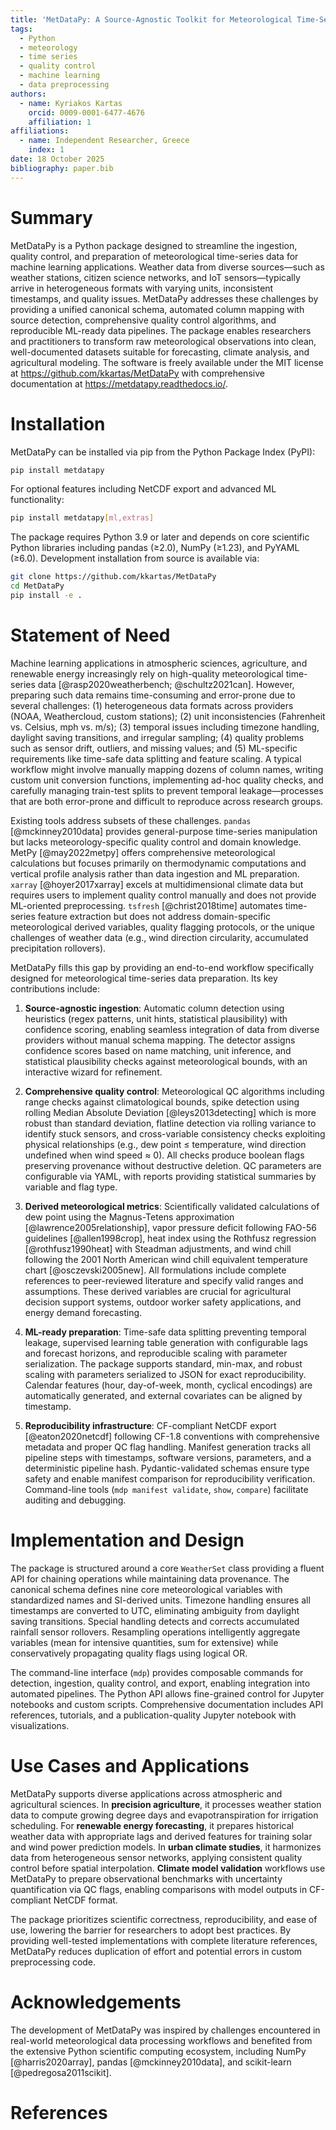 ```yaml
---
title: 'MetDataPy: A Source-Agnostic Toolkit for Meteorological Time-Series Data Preparation and Quality Control'
tags:
  - Python
  - meteorology
  - time series
  - quality control
  - machine learning
  - data preprocessing
authors:
  - name: Kyriakos Kartas
    orcid: 0009-0001-6477-4676
    affiliation: 1
affiliations:
  - name: Independent Researcher, Greece
    index: 1
date: 18 October 2025
bibliography: paper.bib
---
```


# Summary

MetDataPy is a Python package designed to streamline the ingestion, quality control, and preparation of meteorological time-series data for machine learning applications. Weather data from diverse sources—such as weather stations, citizen science networks, and IoT sensors—typically arrive in heterogeneous formats with varying units, inconsistent timestamps, and quality issues. MetDataPy addresses these challenges by providing a unified canonical schema, automated column mapping with source detection, comprehensive quality control algorithms, and reproducible ML-ready data pipelines. The package enables researchers and practitioners to transform raw meteorological observations into clean, well-documented datasets suitable for forecasting, climate analysis, and agricultural modeling. The software is freely available under the MIT license at https://github.com/kkartas/MetDataPy with comprehensive documentation at https://metdatapy.readthedocs.io/.

# Installation

MetDataPy can be installed via pip from the Python Package Index (PyPI):

```bash
pip install metdatapy
```

For optional features including NetCDF export and advanced ML functionality:

```bash
pip install metdatapy[ml,extras]
```

The package requires Python 3.9 or later and depends on core scientific Python libraries including pandas (≥2.0), NumPy (≥1.23), and PyYAML (≥6.0). Development installation from source is available via:

```bash
git clone https://github.com/kkartas/MetDataPy
cd MetDataPy
pip install -e .
```

# Statement of Need

Machine learning applications in atmospheric sciences, agriculture, and renewable energy increasingly rely on high-quality meteorological time-series data [@rasp2020weatherbench; @schultz2021can]. However, preparing such data remains time-consuming and error-prone due to several challenges: (1) heterogeneous data formats across providers (NOAA, Weathercloud, custom stations); (2) unit inconsistencies (Fahrenheit vs. Celsius, mph vs. m/s); (3) temporal issues including timezone handling, daylight saving transitions, and irregular sampling; (4) quality problems such as sensor drift, outliers, and missing values; and (5) ML-specific requirements like time-safe data splitting and feature scaling. A typical workflow might involve manually mapping dozens of column names, writing custom unit conversion functions, implementing ad-hoc quality checks, and carefully managing train-test splits to prevent temporal leakage—processes that are both error-prone and difficult to reproduce across research groups.

Existing tools address subsets of these challenges. `pandas` [@mckinney2010data] provides general-purpose time-series manipulation but lacks meteorology-specific quality control and domain knowledge. MetPy [@may2022metpy] offers comprehensive meteorological calculations but focuses primarily on thermodynamic computations and vertical profile analysis rather than data ingestion and ML preparation. `xarray` [@hoyer2017xarray] excels at multidimensional climate data but requires users to implement quality control manually and does not provide ML-oriented preprocessing. `tsfresh` [@christ2018time] automates time-series feature extraction but does not address domain-specific meteorological derived variables, quality flagging protocols, or the unique challenges of weather data (e.g., wind direction circularity, accumulated precipitation rollovers).

MetDataPy fills this gap by providing an end-to-end workflow specifically designed for meteorological time-series data preparation. Its key contributions include:

1. **Source-agnostic ingestion**: Automatic column detection using heuristics (regex patterns, unit hints, statistical plausibility) with confidence scoring, enabling seamless integration of data from diverse providers without manual schema mapping. The detector assigns confidence scores based on name matching, unit inference, and statistical plausibility checks against meteorological bounds, with an interactive wizard for refinement.

2. **Comprehensive quality control**: Meteorological QC algorithms including range checks against climatological bounds, spike detection using rolling Median Absolute Deviation [@leys2013detecting] which is more robust than standard deviation, flatline detection via rolling variance to identify stuck sensors, and cross-variable consistency checks exploiting physical relationships (e.g., dew point ≤ temperature, wind direction undefined when wind speed ≈ 0). All checks produce boolean flags preserving provenance without destructive deletion. QC parameters are configurable via YAML, with reports providing statistical summaries by variable and flag type.

3. **Derived meteorological metrics**: Scientifically validated calculations of dew point using the Magnus-Tetens approximation [@lawrence2005relationship], vapor pressure deficit following FAO-56 guidelines [@allen1998crop], heat index using the Rothfusz regression [@rothfusz1990heat] with Steadman adjustments, and wind chill following the 2001 North American wind chill equivalent temperature chart [@osczevski2005new]. All formulations include complete references to peer-reviewed literature and specify valid ranges and assumptions. These derived variables are crucial for agricultural decision support systems, outdoor worker safety applications, and energy demand forecasting.

4. **ML-ready preparation**: Time-safe data splitting preventing temporal leakage, supervised learning table generation with configurable lags and forecast horizons, and reproducible scaling with parameter serialization. The package supports standard, min-max, and robust scaling with parameters serialized to JSON for exact reproducibility. Calendar features (hour, day-of-week, month, cyclical encodings) are automatically generated, and external covariates can be aligned by timestamp.

5. **Reproducibility infrastructure**: CF-compliant NetCDF export [@eaton2020netcdf] following CF-1.8 conventions with comprehensive metadata and proper QC flag handling. Manifest generation tracks all pipeline steps with timestamps, software versions, parameters, and a deterministic pipeline hash. Pydantic-validated schemas ensure type safety and enable manifest comparison for reproducibility verification. Command-line tools (`mdp manifest validate`, `show`, `compare`) facilitate auditing and debugging.

# Implementation and Design

The package is structured around a core `WeatherSet` class providing a fluent API for chaining operations while maintaining data provenance. The canonical schema defines nine core meteorological variables with standardized names and SI-derived units. Timezone handling ensures all timestamps are converted to UTC, eliminating ambiguity from daylight saving transitions. Special handling detects and corrects accumulated rainfall sensor rollovers. Resampling operations intelligently aggregate variables (mean for intensive quantities, sum for extensive) while conservatively propagating quality flags using logical OR.

The command-line interface (`mdp`) provides composable commands for detection, ingestion, quality control, and export, enabling integration into automated pipelines. The Python API allows fine-grained control for Jupyter notebooks and custom scripts. Comprehensive documentation includes API references, tutorials, and a publication-quality Jupyter notebook with visualizations.

# Use Cases and Applications

MetDataPy supports diverse applications across atmospheric and agricultural sciences. In **precision agriculture**, it processes weather station data to compute growing degree days and evapotranspiration for irrigation scheduling. For **renewable energy forecasting**, it prepares historical weather data with appropriate lags and derived features for training solar and wind power prediction models. In **urban climate studies**, it harmonizes data from heterogeneous sensor networks, applying consistent quality control before spatial interpolation. **Climate model validation** workflows use MetDataPy to prepare observational benchmarks with uncertainty quantification via QC flags, enabling comparisons with model outputs in CF-compliant NetCDF format.

The package prioritizes scientific correctness, reproducibility, and ease of use, lowering the barrier for researchers to adopt best practices. By providing well-tested implementations with complete literature references, MetDataPy reduces duplication of effort and potential errors in custom preprocessing code.

# Acknowledgements

The development of MetDataPy was inspired by challenges encountered in real-world meteorological data processing workflows and benefited from the extensive Python scientific computing ecosystem, including NumPy [@harris2020array], pandas [@mckinney2010data], and scikit-learn [@pedregosa2011scikit].

# References

